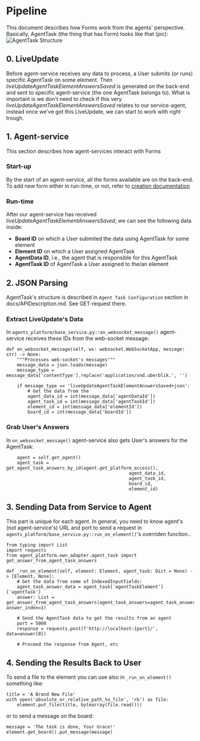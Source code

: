 # Pipeline
This document describes how Forms work from the agents' perspective.
Basically, AgentTask (the thing that has Form) looks like that (pic):
![AgentTask Structure](/docs/AgentTaskStructure.png)


## 0. LiveUpdate
Before agent-service receives any data to process, a User submits (or runs) specific AgentTask on some element.
Then _liveUpdateAgentTaskElementAnswersSaved_ is generated on the back-end and sent to specific agent-service (the one AgentTask belongs to).
What is important is we don't need to check if this very _liveUpdateAgentTaskElementAnswersSaved_ relates to our service-agent,
instead once we've got this LiveUpdate, we can start to work with right trough.


## 1. Agent-service
This section describes how agent-services interact with Forms

### Start-up
By the start of an agent-service, all the forms available are on the back-end.
To add new form either in run-time, or not, refer to [creation documentation](docs/FORMS_CREATION.md)

### Run-time
After our agent-service has received _liveUpdateAgentTaskElementAnswersSaved_, we can see the following data inside:
* **Board ID** on which a User submited the data using AgentTask for some element
* **Element ID** on which a User assigned AgentTask
* **AgentData ID**, i.e., the agent that is responsible for this AgentTask
* **AgentTask ID** of AgentTask a User assigned to the/an element


## 2. JSON Parsing
AgentTask's structure is described in `Agent Task Configuration` section in docs/APIDescription.md. See GET-request there.

### Extract LiveUpdate's Data
In `agents_platform/base_service.py::on_websocket_message()` agent-service receives these IDs from the web-socket message:
```
def on_websocket_message(self, ws: websocket.WebSocketApp, message: str) -> None:
    """Processes web-socket's messages"""
    message_data = json.loads(message)
    message_type = message_data['contentType'].replace('application/vnd.uberblik.', '')

    if message_type == 'liveUpdateAgentTaskElementAnswersSaved+json':
        # Get the data from the
        agent_data_id = int(message_data['agentDataId'])
        agent_task_id = int(message_data['agentTaskId'])
        element_id = int(message_data['elementId'])
        board_id = int(message_data['boardId'])
```

### Grab User's Answers
In `on_websocket_message()` agent-service also gets User's answers for the AgentTask:
```
    agent = self.get_agent()
    agent_task = get_agent_task_answers_by_id(agent.get_platform_access(),
                                              agent_data_id,
                                              agent_task_id,
                                              board_id,
                                              element_id)
```


## 3. Sending Data from Service to Agent
This part is unique for each agent.
In general, you need to know agent's (not agent-service's) URL and port to send a request in `agents_platform/base_service.py::run_on_element()`'s overriden function..
```
from typing import List
import requests
from agent_platform.own_adapter.agent_task import get_answer_from_agent_task_answers

def _run_on_element(self, element: Element, agent_task: Dict = None) -> [Element, None]:
    # Get the data from some of IndexedInputFields:
    agent_task_answer_data = agent_task['agentTaskElement']['agentTask']
    answer: List = get_answer_from_agent_task_answers(agent_task_answers=agent_task_answer_data, answer_index=1)

    # Send the AgentTask data to get the results from an agent
    port = 5000
    response = requests.post(f'http://localhost:{port}/', data=answer[0])

    # Proceed the response from Agent, etc
```

## 4. Sending the Results Back to User
To send a file to the element you can use also in `_run_on_element()` something like:
```
title = 'A Brand New File'
with open('absolute_or_relative_path_to_file', 'rb') as file:
    element.put_file(title, bytearray(file.read()))
```
or to send a message on the board:
```
message = 'The task is done, Your Grace!'
element.get_board().put_message(message)
```
